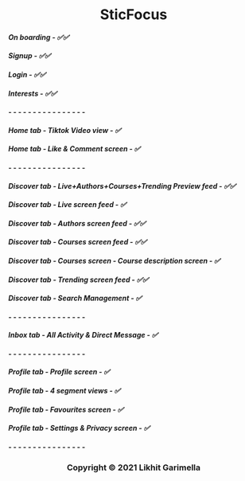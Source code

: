 <h1 align="center">
SticFocus
</h1>

#### _On boarding - ✅✅_
#### _Signup - ✅✅_
#### _Login - ✅✅_
#### _Interests - ✅✅_

#### - - - - - - - - - - - - - - - -

#### _Home tab - Tiktok Video view - ✅_
#### _Home tab - Like & Comment screen - ✅_

#### - - - - - - - - - - - - - - - -

#### _Discover tab - Live+Authors+Courses+Trending Preview feed - ✅✅_
#### _Discover tab - Live screen feed - ✅_
#### _Discover tab - Authors screen feed - ✅✅_
#### _Discover tab - Courses screen feed - ✅✅_
#### _Discover tab - Courses screen - Course description screen - ✅_
#### _Discover tab - Trending screen feed - ✅✅_
#### _Discover tab - Search Management - ✅_

#### - - - - - - - - - - - - - - - -

#### _Inbox tab - All Activity & Direct Message - ✅_

#### - - - - - - - - - - - - - - - -

#### _Profile tab - Profile screen - ✅_
#### _Profile tab - 4 segment views - ✅_
#### _Profile tab - Favourites screen - ✅_
#### _Profile tab - Settings & Privacy screen - ✅_

#### - - - - - - - - - - - - - - - -

<h3 align="center">
Copyright © 2021 Likhit Garimella
</h3>
